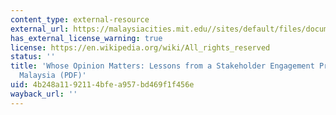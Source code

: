 ```yaml
---
content_type: external-resource
external_url: https://malaysiacities.mit.edu//sites/default/files/documents/Pathak.pdf
has_external_license_warning: true
license: https://en.wikipedia.org/wiki/All_rights_reserved
status: ''
title: 'Whose Opinion Matters: Lessons from a Stakeholder Engagement Process for Penang,
  Malaysia (PDF)'
uid: 4b248a11-9211-4bfe-a957-bd469f1f456e
wayback_url: ''
---
```

